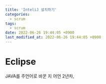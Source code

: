 ```yaml
---
title: 'InteliJ 설치하기'
categories:
  - scrum
tags:
  - scrum
date: 2022-06-26 19:44:05 +0900
last_modified_at: 2022-06-26 19:44:05 +0900
---
```


# Eclipse

JAVA를 주언어로 바꾼 지 어언 2년차, 

